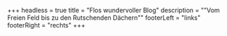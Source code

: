 +++
headless = true
title = "Flos wundervoller Blog"
description = "\"Vom Freien Feld bis zu den Rutschenden Dächern\""
footerLeft = "links"
footerRight = "rechts"
+++
